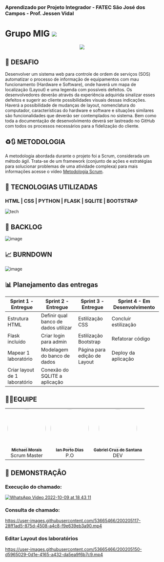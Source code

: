 ### Aprendizado por Projeto Integrador - FATEC São José dos Campos - Prof. Jessen Vidal

# Grupo MIG <a href="" target="_blank"><img src="https://img.shields.io/badge/status-em%20desenvolvimento-yellow"></a>

<div align="center"><img src="https://user-images.githubusercontent.com/53665466/200074701-d2e1f138-f30e-42d2-94f7-9f9211c5f206.png"> </div>

## 🎯 DESAFIO

Desenvolver um sistema web para controle de ordem de serviços (SOS) automatizar o processo de informação de equipamentos com mau funcionamento (Hardware e Software), onde haverá um mapa de localização (Layout) e uma legenda com possíveis defeitos. Os desenvolvedores deverão através da experiência adquirida sinalizar esses defeitos e sugerir ao cliente possibilidades visuais dessas indicações. Haverá a possibilidade de mudanças de layout, nomenclatura do computador, características do hardware e software e situações similares são funcionalidades que deverão ser contemplados no sistema. Bem como toda a documentação de desenvolvimento deverá ser lastreado no GitHub com todos os processos necessários para a fidelização do cliente.

## ♻️🔃 METODOLOGIA

A metodologia abordada durante o projeto foi a Scrum, considerada um método ágil. Trata-se de um framework (conjunto de ações e estratégias para solucionar problemas de uma atividade complexa) para mais informações acesse o vídeo [Metodologia Scrum](https://www.youtube.com/watch?v=XfvQWnRgxG0&t=130s).

## 📖 TECNOLOGIAS UTILIZADAS

### HTML | CSS | PYTHON | FLASK | SQLITE | BOOTSTRAP

![tech](https://user-images.githubusercontent.com/53665466/194787147-142ddb52-65fd-4c1c-a17e-53509d156000.png)

## 📒 BACKLOG

![image](https://user-images.githubusercontent.com/53665466/200192935-3cc4d9aa-55e6-4f74-a6e4-4a88de80ccfc.png)

## 📈 BURNDOWN

![image](https://user-images.githubusercontent.com/53665466/194783995-43a0de30-ae82-4905-a254-757de5d05e13.png)

## 📊 Planejamento das entregas

| Sprint 1 - Entregue           | Sprint 2 - Entregue                  | Sprint 3 - Entregue          | Sprint 4 - Em Desenvolvimento        |
| ----------------------------- | ------------------------------------ | ---------------------------- | ------------------------------------ |
| Estrutura HTML                | Definir qual banco de dados utilizar | Estilização CSS              | Concluir estilização                 |
| Flask incluído                | Criar login para admin               | Estilização Bootstrap        | Refatorar código                     |
| Mapear 1 laboratório          | Modelagem do banco de dados          | Página para edição de Layout | Deploy da aplicação                  |
| Criar layout de 1 laboratório | Conexão do SQLITE a aplicação        |                              |                                      |

## 🧑‍🚀EQUIPE

<table>

  <tr>
    <td align="center"><a href="https://github.com/itsmorais"><img style="border-radius: 50%;" src="https://user-images.githubusercontent.com/112488445/199853994-19d9594f-77fa-4b16-b5a6-e340643b59a3.jpeg" width="125px;" alt=""/><br /><sub><b>Michael Morais</b></sub></a><br /><a title="Rocketseat">Scrum Master</a></td>
    <td align="center"><a href="https://github.com/Ianportods"><img style="border-radius: 50%;" src="https://user-images.githubusercontent.com/112488445/199854486-20da8bf4-cf74-4836-96f8-12a9ce155f9c.jpg" width="125px;" alt=""/><br /><sub><b>Ian Porto Dias</b></sub></a><br /><a title="Rocketseat">P.O</a></td>
    <td align="center"><a href="https://github.com/GabbsSantana"><img style="border-radius: 50%;" src="https://user-images.githubusercontent.com/112488445/199855402-a5dda8d0-dadb-4b86-bb11-0f825572f14d.jpeg" width="125px;" alt=""/><br /><sub><b>Gabriel Cruz de Santana</b></sub></a><br /><a  title="Função">DEV</a></td>
   
</table>

## 🎥 DEMONSTRAÇÂO

### Execução do chamado:

[![WhatsApp Video 2022-10-09 at 18 43 11](https://user-images.githubusercontent.com/112488445/194781672-c6f85d5c-3354-4665-8083-80a71e8f2d7b.gif)](https://user-images.githubusercontent.com/53665466/200204917-a81f7259-4b8b-4068-b487-f53af5ed8dc6.mp4)

### Consulta de chamado:

https://user-images.githubusercontent.com/53665466/200205117-28ff1ad5-875d-4508-a4c8-f9e639eb3a90.mp4

### Editar Layout dos laboratórios

https://user-images.githubusercontent.com/53665466/200205150-d5965029-0d1e-4165-a432-da5ea9f6b7c9.mp4
